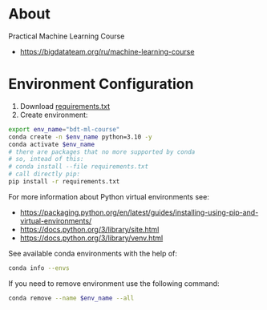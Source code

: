 # About
Practical Machine Learning Course
* https://bigdatateam.org/ru/machine-learning-course

# Environment Configuration

1. Download [requirements.txt](requirements.txt)
2. Create environment:
```bash
export env_name="bdt-ml-course"
conda create -n $env_name python=3.10 -y
conda activate $env_name
# there are packages that no more supported by conda
# so, intead of this:
# conda install --file requirements.txt
# call directly pip:
pip install -r requirements.txt
```

For more information about Python virtual environments see:
* https://packaging.python.org/en/latest/guides/installing-using-pip-and-virtual-environments/
* https://docs.python.org/3/library/site.html
* https://docs.python.org/3/library/venv.html

See available conda environments with the help of:
```bash
conda info --envs
```

If you need to remove environment use the following command:
```bash
conda remove --name $env_name --all
```
